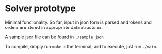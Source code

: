 # Solver prototype

Minimal functionality. So far, input in json form is parsed and tokens and orders are stored in appropriate data structures.

A sample json file can be found in ```./sample.json```

To compile, simply run ```make``` in the terminal, and to execute, just run ```./main```.
